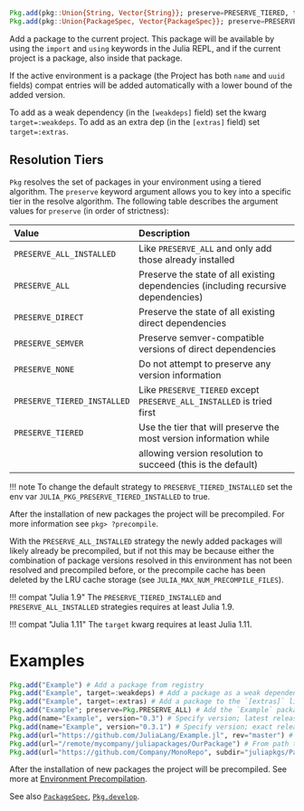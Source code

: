 ```julia
Pkg.add(pkg::Union{String, Vector{String}}; preserve=PRESERVE_TIERED, target::Symbol=:deps)
Pkg.add(pkg::Union{PackageSpec, Vector{PackageSpec}}; preserve=PRESERVE_TIERED, target::Symbol=:deps)
```

Add a package to the current project. This package will be available by using the `import` and `using` keywords in the Julia REPL, and if the current project is a package, also inside that package.

If the active environment is a package (the Project has both `name` and `uuid` fields) compat entries will be added automatically with a lower bound of the added version.

To add as a weak dependency (in the `[weakdeps]` field) set the kwarg `target=:weakdeps`. To add as an extra dep (in the `[extras]` field) set `target=:extras`.

## Resolution Tiers

`Pkg` resolves the set of packages in your environment using a tiered algorithm. The `preserve` keyword argument allows you to key into a specific tier in the resolve algorithm. The following table describes the argument values for `preserve` (in order of strictness):

| Value                       | Description                                                                        |
|:--------------------------- |:---------------------------------------------------------------------------------- |
| `PRESERVE_ALL_INSTALLED`    | Like `PRESERVE_ALL` and only add those already installed                           |
| `PRESERVE_ALL`              | Preserve the state of all existing dependencies (including recursive dependencies) |
| `PRESERVE_DIRECT`           | Preserve the state of all existing direct dependencies                             |
| `PRESERVE_SEMVER`           | Preserve semver-compatible versions of direct dependencies                         |
| `PRESERVE_NONE`             | Do not attempt to preserve any version information                                 |
| `PRESERVE_TIERED_INSTALLED` | Like `PRESERVE_TIERED` except `PRESERVE_ALL_INSTALLED` is tried first              |
| `PRESERVE_TIERED`           | Use the tier that will preserve the most version information while                 |
|                             | allowing version resolution to succeed (this is the default)                       |

!!! note
    To change the default strategy to `PRESERVE_TIERED_INSTALLED` set the env var `JULIA_PKG_PRESERVE_TIERED_INSTALLED` to true.


After the installation of new packages the project will be precompiled. For more information see `pkg> ?precompile`.

With the `PRESERVE_ALL_INSTALLED` strategy the newly added packages will likely already be precompiled, but if not this may be because either the combination of package versions resolved in this environment has not been resolved and precompiled before, or the precompile cache has been deleted by the LRU cache storage (see `JULIA_MAX_NUM_PRECOMPILE_FILES`).

!!! compat "Julia 1.9"
    The `PRESERVE_TIERED_INSTALLED` and `PRESERVE_ALL_INSTALLED` strategies requires at least Julia 1.9.


!!! compat "Julia 1.11"
    The `target` kwarg requires at least Julia 1.11.


# Examples

```julia
Pkg.add("Example") # Add a package from registry
Pkg.add("Example", target=:weakdeps) # Add a package as a weak dependency
Pkg.add("Example", target=:extras) # Add a package to the `[extras]` list
Pkg.add("Example"; preserve=Pkg.PRESERVE_ALL) # Add the `Example` package and strictly preserve existing dependencies
Pkg.add(name="Example", version="0.3") # Specify version; latest release in the 0.3 series
Pkg.add(name="Example", version="0.3.1") # Specify version; exact release
Pkg.add(url="https://github.com/JuliaLang/Example.jl", rev="master") # From url to remote gitrepo
Pkg.add(url="/remote/mycompany/juliapackages/OurPackage") # From path to local gitrepo
Pkg.add(url="https://github.com/Company/MonoRepo", subdir="juliapkgs/Package.jl)") # With subdir
```

After the installation of new packages the project will be precompiled. See more at [Environment Precompilation](@ref).

See also [`PackageSpec`](@ref), [`Pkg.develop`](@ref).
